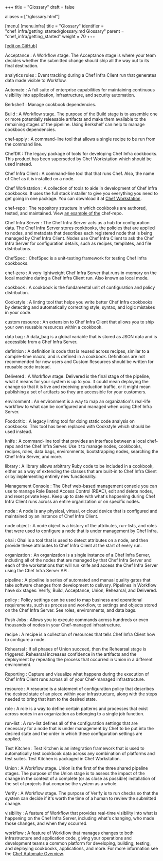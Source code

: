 +++
title = "Glossary"
draft = false

aliases = ["/glossary.html"]

[menu]
  [menu.infra]
title = "Glossary"
identifier = "chef_infra/getting_started/glossary.md Glossary"
parent = "chef_infra/getting_started"
weight = 70
+++

[\[edit on GitHub\]](https://github.com/chef/chef-web-docs/blob/master/content/glossary.md)

Acceptance
: A Workflow stage. The Acceptance stage is where your team decides
whether the submitted change should ship all the way out to its
final destination.

analytics rules
: Event tracking during a Chef Infra Client run that generates data
made visible to Workflow.

Automate
: A full suite of enterprise capabilities for maintaining continuous
visibility into application, infrastructure, and security
automation.

Berkshelf
: Manage cookbook dependencies.

Build
: A Workflow stage. The purpose of the Build stage is to assemble one
or more potentially releasable artifacts and make them available to
the remaining stages of the pipeline. Using Berkshelf can help to
manage cookbook dependencies.

chef-apply
: A command-line tool that allows a single recipe to be run from the
command line.

ChefDK
: The legacy package of tools for developing Chef Infra cookbooks.
This product has been superseded by Chef Workstation which should be
used instead.

Chef Infra Client
: A command-line tool that that runs Chef. Also, the name of Chef as
it is installed on a node.

Chef Workstation
: A collection of tools to aide in development of Chef Infra
cookbooks. It uses the full stack installer to give you everything
you need to get going in one package. You can download it at [Chef
Workstation](https://downloads.chef.io/chef-workstation/).

chef-repo
: The repository structure in which cookbooks are authored, tested,
and maintained. View [an example of
the](https://github.com/chef/chef-repo) chef-repo.

Chef Infra Server
: The Chef Infra Server acts as a hub for configuration data. The Chef
Infra Server stores cookbooks, the policies that are applied to
nodes, and metadata that describes each registered node that is
being managed by Chef Infra Client. Nodes use Chef Infra Client to
ask the Chef Infra Server for configuration details, such as
recipes, templates, and file distributions.

ChefSpec
: ChefSpec is a unit-testing framework for testing Chef Infra
cookbooks.

chef-zero
: A very lightweight Chef Infra Server that runs in-memory on the
local machine during a Chef Infra Client run. Also known as local
mode.

cookbook
: A cookbook is the fundamental unit of configuration and policy
distribution.

Cookstyle
: A linting tool that helps you write better Chef Infra cookbooks by
detecting and automatically correcting style, syntax, and logic
mistakes in your code.

custom resource
: An extension to Chef Infra Client that allows you to ship your own
reusable resources within a cookbook.

data bag
: A data_bag is a global variable that is stored as JSON data and is
accessible from a Chef Infra Server.

definition
: A definition is code that is reused across recipes, similar to a
compile-time macro, and is defined in a cookbook. Definitions are
not recommended for new users and Custom Resources should be written
for reusable code instead.

Delivered
: A Workflow stage. Delivered is the final stage of the pipeline, what
it means for your system is up to you. It could mean deploying the
change so that it is live and receiving production traffic, or it
might mean publishing a set of artifacts so they are accessible for
your customers.

environment
: An environment is a way to map an organization's real-life workflow
to what can be configured and managed when using Chef Infra Server.

Foodcritic
: A legacy linting tool for doing static code analysis on cookbooks.
This tool has been replaced with Cookstyle which should be used
instead.

knife
: A command-line tool that provides an interface between a local
chef-repo and the Chef Infra Server. Use it to manage nodes,
cookbooks, recipes, roles, data bags, environments, bootstrapping
nodes, searching the Chef Infra Server, and more.

library
: A library allows arbitrary Ruby code to be included in a cookbook,
either as a way of extending the classes that are built-in to Chef
Infra Client or by implementing entirely new functionality.

Management Console
: The Chef web-based management console you can use to manage Role
Based Access Control (RBAC), edit and delete nodes, and reset
private keys. Keep up to date with what's happening during Chef
Infra Client runs across an entire organization or on specific
nodes.

node
: A node is any physical, virtual, or cloud device that is configured
and maintained by an instance of Chef Infra Client.

node object
: A node object is a history of the attributes, run-lists, and roles
that were used to configure a node that is under management by Chef
Infra.

ohai
: Ohai is a tool that is used to detect attributes on a node, and then
provide these attributes to Chef Infra Client at the start of every
run.

organization
: An organization is a single instance of a Chef Infra Server,
including all of the nodes that are managed by that Chef Infra
Server and each of the workstations that will run knife and access
the Chef Infra Server using the Chef Infra Server API.

pipeline
: A pipeline is series of automated and manual quality gates that take
software changes from development to delivery. Pipelines in Workflow
have six stages: Verify, Build, Acceptance, Union, Rehearsal, and
Delivered.

policy
: Policy settings can be used to map business and operational
requirements, such as process and workflow, to settings and objects
stored on the Chef Infra Server. See roles, environments, and data
bags.

Push Jobs
: Allows you to execute commands across hundreds or even thousands of
nodes in your Chef-managed infrastructure.

recipe
: A recipe is a collection of resources that tells Chef Infra Client
how to configure a node.

Rehearsal
: If all phases of Union succeed, then the Rehearsal stage is
triggered. Rehearsal increases confidence in the artifacts and the
deployment by repeating the process that occurred in Union in a
different environment.

Reporting
: Capture and visualize what happens during the execution of Chef
Infra Client runs across all of your Chef-managed infrastructure.

resource
: A resource is a statement of configuration policy that describes the
desired state of an piece within your infrastructure, along with the
steps needed to bring that item to the desired state.

role
: A role is a way to define certain patterns and processes that exist
across nodes in an organization as belonging to a single job
function.

run-list
: A run-list defines all of the configuration settings that are
necessary for a node that is under management by Chef to be put into
the desired state and the order in which these configuration
settings are applied.

Test Kitchen
: Test Kitchen is an integration framework that is used to
automatically test cookbook data across any combination of platforms
and test suites. Test Kitchen is packaged in Chef Workstation.

Union
: A Workflow stage. Union is the first of the three shared pipeline
stages. The purpose of the Union stage is to assess the impact of
the change in the context of a complete (or as close as possible)
installation of the set of projects that comprise the system as a
whole.

Verify
: A Workflow stage. The purpose of Verify is to run checks so that the
system can decide if it's worth the time of a human to review the
submitted change.

visibility
: A feature of Workflow that provides real-time visibility into what
is happening on the Chef Infra Server, including what's changing,
who made those changes, and when they occurred.

workflow
: A feature of Workflow that manages changes to both infrastructure
and application code, giving your operations and development teams a
common platform for developing, building, testing, and deploying
cookbooks, applications, and more. For more information see the
[Chef Automate Overview](/workflow%20.html).
